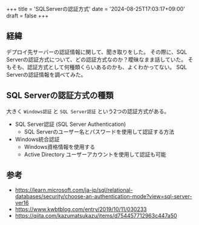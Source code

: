 +++
title = 'SQLServerの認証方式'
date = '2024-08-25T17:03:17+09:00'
draft = false
+++

## 経緯

デプロイ先サーバーの認証情報に関して、聞き取りをした。
その際に、SQL Serverの認証方式について、どの認証方式なのか？曖昧なまま話していた。
そもそも、認証方式として何種類くらいあるのかも、よくわかってない。
SQL Serverの認証情報を調べてみた。

## SQL Serverの認証方式の種類

大きく  `Windows認証` と `SQL Server認証` という2つの認証方式がある。

- SQL Server認証 (SQL Server Authentication)
  - SQL Serverのユーザー名とパスワードを使用して認証する方法
- Windows統合認証
  - Windows資格情報を使用する
  - Active Directory ユーザーアカウントを使用して認証も可能

## 参考

- <https://learn.microsoft.com/ja-jp/sql/relational-databases/security/choose-an-authentication-mode?view=sql-server-ver16>
- <https://www.kwbtblog.com/entry/2019/10/11/030233>
- <https://qiita.com/kazumatsukazu/items/d754457712963c447a50>
